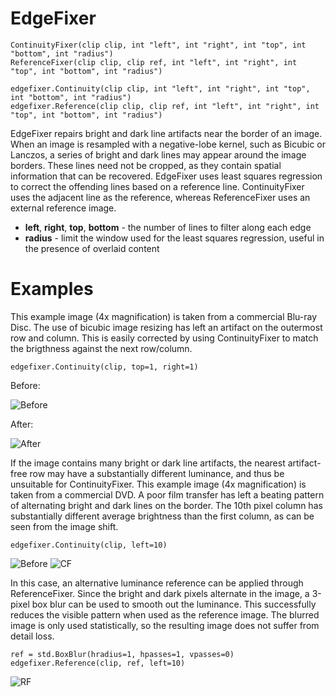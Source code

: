 EdgeFixer
=========

    ContinuityFixer(clip clip, int "left", int "right", int "top", int "bottom", int "radius")
    ReferenceFixer(clip clip, clip ref, int "left", int "right", int "top", int "bottom", int "radius")
    
    edgefixer.Continuity(clip clip, int "left", int "right", int "top", int "bottom", int "radius")
    edgefixer.Reference(clip clip, clip ref, int "left", int "right", int "top", int "bottom", int "radius")

EdgeFixer repairs bright and dark line artifacts near the border of an image. When an image is resampled with a negative-lobe kernel, such as Bicubic or Lanczos, a series of bright and dark lines may appear around the image borders. These lines need not be cropped, as they contain spatial information that can be recovered. EdgeFixer uses least squares regression to correct the offending lines based on a reference line. ContinuityFixer uses the adjacent line as the reference, whereas ReferenceFixer uses an external reference image.

* **left**, **right**, **top**, **bottom** - the number of lines to filter along each edge
* **radius** - limit the window used for the least squares regression, useful in the presence of overlaid content

Examples
========
This example image (4x magnification) is taken from a commercial Blu-ray Disc. The use of bicubic image resizing has left an artifact on the outermost row and column. This is easily corrected by using ContinuityFixer to match the brigthness against the next row/column.

    edgefixer.Continuity(clip, top=1, right=1)

Before:

![Before](https://user-images.githubusercontent.com/2678995/45466794-ebc7e900-b6d0-11e8-944a-1cc3ce4cdf60.png)

After:

![After](https://user-images.githubusercontent.com/2678995/45466793-ebc7e900-b6d0-11e8-9b7e-4cc68e17cc7f.png)

If the image contains many bright or dark line artifacts, the nearest artifact-free row may have a substantially different luminance, and thus be unsuitable for ContinuityFixer. This example image (4x magnification) is taken from a commercial DVD. A poor film transfer has left a beating pattern of alternating bright and dark lines on the border. The 10th pixel column has substantially different average brightness than the first column, as can be seen from the image shift.

    edgefixer.Continuity(clip, left=10)

![Before](https://user-images.githubusercontent.com/2678995/45467300-c688aa00-b6d3-11e8-83e2-3b95d7c8f354.png)
![CF](https://user-images.githubusercontent.com/2678995/45467298-c688aa00-b6d3-11e8-9b65-c77809cfa831.png)

In this case, an alternative luminance reference can be applied through ReferenceFixer. Since the bright and dark pixels alternate in the image, a 3-pixel box blur can be used to smooth out the luminance. This successfully reduces the visible pattern when used as the reference image. The blurred image is only used statistically, so the resulting image does not suffer from detail loss.

    ref = std.BoxBlur(hradius=1, hpasses=1, vpasses=0)
    edgefixer.Reference(clip, ref, left=10)

![RF](https://user-images.githubusercontent.com/2678995/45467299-c688aa00-b6d3-11e8-8729-8b0152245841.png)
